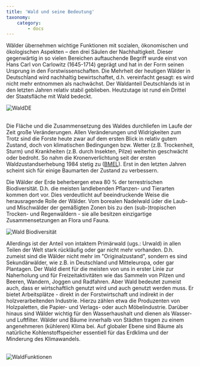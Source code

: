 ```yaml
---
title: 'Wald und seine Bedeutung'
taxonomy:
    category:
        - docs
---
```


Wälder übernehmen wichtige Funktionen mit sozialen, ökonomischen und ökologischen Aspekten – den drei Säulen der Nachhaltigkeit. Dieser gegenwärtig in so vielen Bereichen auftauchende Begriff wurde einst von Hans Carl von Carlowitz (1645-1714) geprägt und hat in der Form seinen Ursprung in den Forstwissenschaften. Die Mehrheit der heutigen Wälder in Deutschland wird nachhaltig bewirtschaftet, d.h. vereinfacht gesagt: es wird nicht mehr entnommen als nachwächst. Der Waldanteil Deutschlands ist in den letzten Jahren relativ stabil geblieben. Heutzutage ist rund ein Drittel der Staatsfläche mit Wald bedeckt.

![WaldDE](wald_FT_de2_600.png?resize=450&classes=caption "Waldverteilung in Deutschland. Copernicus High Resolution Layer: Forests – Forest Type 2015. Datenquellen: HRL: EEA (https://land.copernicus.eu/pan-european/high-resolution-layers/forests/forest-type-1), Verwaltungsgrenzen Deutschlands: BKG, VG1000 (geodatenzentrum.de)")
<br><br>

Die Fläche und die Zusammensetzung des Waldes durchliefen im Laufe der Zeit große Veränderungen. Allen Veränderungen und Widrigkeiten zum Trotz sind die Forste heute zwar auf dem ersten Blick in relativ gutem Zustand, doch von klimatischen Bedingungen bzw. Wetter (z.B. Trockenheit, Sturm) und Krankheiten (z.B. durch Insekten, Pilze) weiterhin geschwächt oder bedroht. So nahm die Kronenverlichtung seit der ersten Waldzustandserhebung 1984 stetig zu ([BMEL](https://www.bmel.de/DE/Wald-Fischerei/Waelder/_texte/Waldzustandserhebung.html;jsessionid=896C5292B415D5BB7E51393BCBA8053C.2_cid385#doc3617160bodyText1)). Erst in den letzten Jahren scheint sich für einige Baumarten der Zustand zu verbessern.

Die Wälder der Erde beherbergen etwa 80 % der terrestrischen Biodiversität. D.h. die meisten landlebenden Pflanzen- und Tierarten kommen dort vor. Dies verdeutlicht auf beeindruckende Weise die herausragende Rolle der Wälder. Vom borealen Nadelwald üder die Laub- und Mischwälder der gemäßigten Zonen bis zu den (sub-)tropischen Trocken- und Regenwäldern - sie alle besitzen einzigartige Zusammensetzungen an Flora und Fauna.

![Wald Biodiversität](Waelder_Biodiv_1.jpg?resize=600&classes=caption "Wälder beherbergen rund 80% der terrestrischen Biodiversität.")

Allerdings ist der Anteil von intaktem Primärwald (ugs.: Urwald) in allen Teilen der Welt stark rückläufig oder gar nicht mehr vorhanden. D.h. zumeist sind die Wälder nicht mehr im "Originalzustand", sondern es sind Sekundärwälder, wie z.B. in Deutschland und Mitteleuropa, oder gar Plantagen. Der Wald dient für die meisten von uns in erster Linie zur Naherholung und für Freizeitaktivitäten wie das Sammeln von Pilzen und Beeren, Wandern, Joggen und Radfahren. Aber Wald bedeutet zumeist auch, dass er wirtschaftlich genutzt wird und auch genutzt werden muss. Er bietet Arbeitsplätze - direkt in der Forstwirtschaft und indirekt in der holzverarbeitenden Industrie. Hierzu zählen etwa die Produzenten von Holzpaletten, die Papier- und Verlags- oder auch Möbelindustrie. Darüber hinaus sind Wälder wichtig für den Wasserhaushalt und dienen als Wasser- und Luftfilter. Wälder und Bäume innerhalb von Städten tragen zu einem angenehmeren (kühleren) Klima bei. Auf globaler Ebene sind Bäume als natürliche Kohlenstoffspeicher essentiell für das Erdklima und der Minderung des Klimawandels.
<br><br>

![WaldFunktionen](Funktionen_Waelder.png?rezise=300&classes=caption "Wälder übernehmen verschiedene soziale, ökologische und ökonomische Funktionen. Geändert nach Thomas (2012).")
<br><br>
